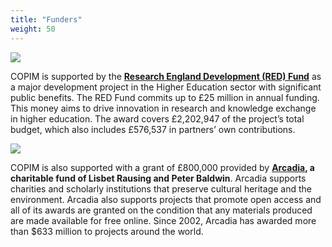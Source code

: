 ```yaml
---
title: "Funders"
weight: 50
---
```

![](/images/UKRI_RE-Logo_Horiz-RGB.png)


COPIM is supported by the **[Research England Development (RED) Fund](https://re.ukri.org/funding/our-funds-overview/research-england-development-red-fund/)** as a major development project in the Higher Education sector with significant public benefits. The RED Fund commits up to £25 million in annual funding. This money aims to drive innovation in research and knowledge exchange in higher education. The award covers £2,202,947 of the project’s total budget, which also includes £576,537 in partners’ own contributions.

![](/images/NEW_Arcadia_Logo_yellow.png)


COPIM is also supported with a grant of £800,000 provided by **[Arcadia](https://www.arcadiafund.org.uk/), a charitable fund of Lisbet Rausing and Peter Baldwin**. Arcadia supports charities and scholarly institutions that preserve cultural heritage and the environment. Arcadia also supports projects that promote open access and all of its awards are granted on the condition that any materials produced are made available for free online. Since 2002, Arcadia has awarded more than $633 million to projects around the world.
